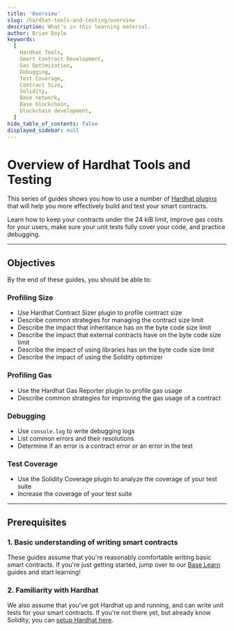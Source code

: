 ```yaml
---
title: 'Overview'
slug: /hardhat-tools-and-testing/overview
description: What's in this learning material.
author: Brian Doyle
keywords:
  [
    Hardhat Tools,
    Smart Contract Development,
    Gas Optimization,
    Debugging,
    Test Coverage,
    Contract Size,
    Solidity,
    Base network,
    Base blockchain,
    blockchain development,
  ]
hide_table_of_contents: false
displayed_sidebar: null
---
```


# Overview of Hardhat Tools and Testing

This series of guides shows you how to use a number of [Hardhat plugins] that will help you more effectively build and test your smart contracts.

Learn how to keep your contracts under the 24 kiB limit, improve gas costs for your users, make sure your unit tests fully cover your code, and practice debugging.

---

## Objectives

By the end of these guides, you should be able to:

### Profiling Size

- Use Hardhat Contract Sizer plugin to profile contract size
- Describe common strategies for managing the contract size limit
- Describe the impact that inheritance has on the byte code size limit
- Describe the impact that external contracts have on the byte code size limit
- Describe the impact of using libraries has on the byte code size limit
- Describe the impact of using the Solidity optimizer

### Profiling Gas

- Use the Hardhat Gas Reporter plugin to profile gas usage
- Describe common strategies for improving the gas usage of a contract

### Debugging

- Use `console.log` to write debugging logs
- List common errors and their resolutions
- Determine if an error is a contract error or an error in the test

### Test Coverage

- Use the Solidity Coverage plugin to analyze the coverage of your test suite
- Increase the coverage of your test suite

---

## Prerequisites

### 1. Basic understanding of writing smart contracts

These guides assume that you're reasonably comfortable writing basic smart contracts. If you're just getting started, jump over to our [Base Learn] guides and start learning!

### 2. Familiarity with Hardhat

We also assume that you've got Hardhat up and running, and can write unit tests for your smart contracts. If you're not there yet, but already know Solidity, you can [setup Hardhat here].

[setup Hardhat here]: https://docs.base.org/base-learn/docs/hardhat-setup-overview/hardhat-setup-overview-sbs
[Hardhat plugins]: https://hardhat.org/hardhat-runner/plugins
[Base Learn]: https://base.org/learn
